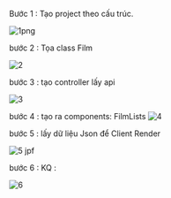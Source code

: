 Bước 1 : Tạo project theo cấu trúc.







![1png](https://user-images.githubusercontent.com/72613060/133240694-d50362d8-8fc3-4070-8eeb-0371605849f5.png)


bước 2 : Tọa class Film  

![2](https://user-images.githubusercontent.com/72613060/133240839-3a2c3c49-da2f-453e-bd6a-39802ecaf69e.png)

bước 3 : tạo controller lấy api 


![3](https://user-images.githubusercontent.com/72613060/133240916-fcab3acd-9274-4087-9691-069fcce671b7.png)

bước 4 : tạo ra  components: FilmLists
![4](https://user-images.githubusercontent.com/72613060/133241024-a01b5480-54cb-48c0-9ca1-42d1bbd45b30.png)

bước 5 : lấy dữ liệu Json để Client Render

![5 jpf](https://user-images.githubusercontent.com/72613060/133241131-188ce8c9-ad11-45fd-99db-3f951b158815.png)

bước 6 : KQ :

![6](https://user-images.githubusercontent.com/72613060/133241179-88ab425d-c5b0-4c15-9a24-522e98facb97.png)
